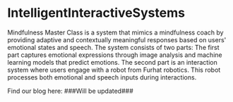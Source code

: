 # IntelligentInteractiveSystems
Mindfulness Master Class is a system that mimics a mindfulness coach by providing adaptive and contextually meaningful responses based on users' emotional states and speech. The system consists of two parts: The first part captures emotional expressions through image analysis and machine learning models that predict emotions. The second part is an interaction system where users engage with a robot from Furhat robotics. This robot processes both emotional and speech inputs during interactions. 

Find our blog here:
###Will be updated###

